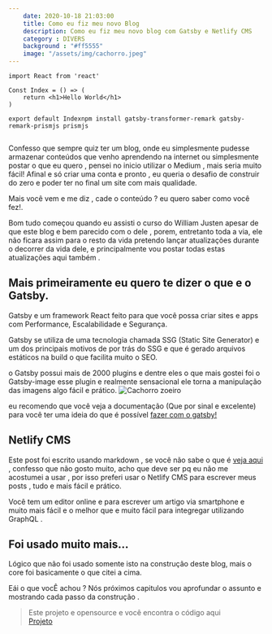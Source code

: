 ```yaml
---
    date: 2020-10-18 21:03:00
    title: Como eu fiz meu novo Blog
    description: Como eu fiz meu novo blog com Gatsby e Netlify CMS
    category : DIVERS
    background : "#ff5555"
    image: "/assets/img/cachorro.jpeg"
---
```


````
import React from 'react'

Const Index = () => (
    return <h1>Hello World</h1>
)

export default Indexnpm install gatsby-transformer-remark gatsby-remark-prismjs prismjs


````


Confesso que sempre quiz ter um blog, onde eu simplesmente pudesse armazenar conteúdos
que venho aprendendo na internet ou simplesmente postar o que eu quero , pensei no
inicio utilizar o Medium , mais seria muito fácil! Afinal e só criar uma conta e pronto
, eu queria o desafio de construir do zero e poder ter no final um site com mais 
qualidade.

Mais você vem e me diz , cade o conteúdo ? eu quero saber como você fez!.

Bom tudo começou quando eu assisti o curso do William Justen apesar de que este 
blog e bem parecido com o dele , porem, entretanto toda a via, ele não ficara assim
para o resto da vida pretendo lançar atualizações durante o decorrer da vida dele,
e principalmente vou postar todas estas atualizações aqui também . 

## Mais primeiramente eu quero te dizer o que e o Gatsby. 

Gatsby e um framework React feito para que você possa criar sites e apps com Performance, 
Escalabilidade e Segurança.

Gatsby  se utiliza de uma tecnologia chamada SSG (Static Site Generator) e um dos 
principais motivos de por trás do SSG e que é gerado arquivos estáticos na build 
o que facilita muito o SEO.

o Gatsby possui mais de 2000 plugins e dentre eles o que mais gostei foi o Gatsby-image 
esse plugin e realmente sensacional ele torna a manipulação das imagens algo fácil e prático. 
![Cachorro zoeiro](/assets/img/cachorro.jpeg)

eu recomendo que você veja a documentação (Que por sinal e excelente) para
você ter uma ideia do que é possível [fazer com o gatsby!](https://www.gatsbyjs.com/docs/)

## Netlify CMS 

Este post foi escrito usando markdown , se você não sabe o que é [veja aqui](https://daringfireball.net/projects/markdown/basics) , confesso que não gosto muito, acho que deve ser pq eu
não me acostumei a usar , por isso preferi usar o Netlify CMS para escrever meus 
posts , tudo e mais fácil e prático. 

Você tem um editor online e para escrever um artigo via smartphone e muito mais
fácil e o melhor que e muito fácil para integregar utilizando GraphQL . 

## Foi usado muito mais... 

Lógico que não foi usado somente isto na construção deste blog, mais o core foi
basicamente o que citei a cima. 

Eái o que vocÊ achou ? Nós próximos capitulos vou aprofundar o assunto e mostrando
cada passo da construção . 

> Este projeto e opensource e você encontra o código aqui     
> [Projeto](https://github.com/fidsouza/my-new-website)